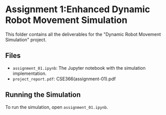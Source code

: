 # Assignment 1:Enhanced Dynamic Robot Movement Simulation
This folder contains all the deliverables for the "Dynamic Robot Movement Simulation" project.
## Files
- `assignment_01.ipynb`: The Jupyter notebook with the simulation implementation.
- `project_report.pdf`: CSE366(assignment-01).pdf

## Running the Simulation
To run the simulation, open `assignment_01.ipynb`.
